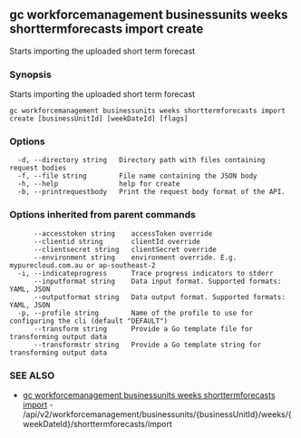 ## gc workforcemanagement businessunits weeks shorttermforecasts import create

Starts importing the uploaded short term forecast

### Synopsis

Starts importing the uploaded short term forecast

```
gc workforcemanagement businessunits weeks shorttermforecasts import create [businessUnitId] [weekDateId] [flags]
```

### Options

```
  -d, --directory string   Directory path with files containing request bodies
  -f, --file string        File name containing the JSON body
  -h, --help               help for create
  -b, --printrequestbody   Print the request body format of the API.
```

### Options inherited from parent commands

```
      --accesstoken string    accessToken override
      --clientid string       clientId override
      --clientsecret string   clientSecret override
      --environment string    environment override. E.g. mypurecloud.com.au or ap-southeast-2
  -i, --indicateprogress      Trace progress indicators to stderr
      --inputformat string    Data input format. Supported formats: YAML, JSON
      --outputformat string   Data output format. Supported formats: YAML, JSON
  -p, --profile string        Name of the profile to use for configuring the cli (default "DEFAULT")
      --transform string      Provide a Go template file for transforming output data
      --transformstr string   Provide a Go template string for transforming output data
```

### SEE ALSO

* [gc workforcemanagement businessunits weeks shorttermforecasts import](gc_workforcemanagement_businessunits_weeks_shorttermforecasts_import.html)	 - /api/v2/workforcemanagement/businessunits/{businessUnitId}/weeks/{weekDateId}/shorttermforecasts/import


